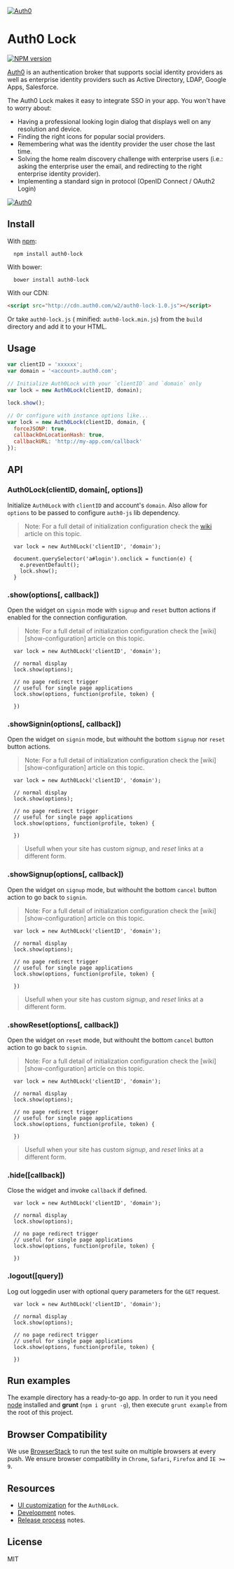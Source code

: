 [![Auth0](https://i.cloudup.com/9sk1vhcfbS.png)](http://auth0.com)

# Auth0 Lock
[![NPM version](https://badge.fury.io/js/auth0-lock.js.png)](http://badge.fury.io/js/auth0-lock.js)

[Auth0](https://auth0.com) is an authentication broker that supports social identity providers as well as enterprise identity providers such as Active Directory, LDAP, Google Apps, Salesforce.

The Auth0 Lock makes it easy to integrate SSO in your app. You won't have to worry about:
* Having a professional looking login dialog that displays well on any resolution and device.
* Finding the right icons for popular social providers.
* Remembering what was the identity provider the user chose the last time.
* Solving the home realm discovery challenge with enterprise users (i.e.: asking the enterprise user the email, and redirecting to the right enterprise identity provider).
* Implementing a standard sign in protocol (OpenID Connect / OAuth2 Login)

[![Auth0](https://i.cloudup.com/6opoEX_Z9z.png)](http://auth0.com)

## Install

With [npm](https://npmjs.org):

```
  npm install auth0-lock
```

With bower:

```
  bower install auth0-lock
```

With our CDN:

```html
<script src="http://cdn.auth0.com/w2/auth0-lock-1.0.js"></script>
```

Or take `auth0-lock.js` ( minified: `auth0-lock.min.js`) from the `build` directory and add it to your HTML.

## Usage

```javascript
var clientID = 'xxxxxx';
var domain = '<account>.auth0.com';

// Initialize Auth0Lock with your `clientID` and `domain` only
var lock = new Auth0Lock(clientID, domain);

lock.show();

// Or configure with instance options like...
var lock = new Auth0Lock(clientID, domain, {
  forceJSONP: true,
  callbackOnLocationHash: true,
  callbackURL: 'http://my-app.com/callback'
});

```

## API

### Auth0Lock(clientID, domain[, options])

Initialize `Auth0Lock` with `clientID` and account's `domain`. Also allow for `options` to be passed to configure `auth0-js` lib dependency.

> Note: For a full detail of initialization configuration check the [wiki][initialization-configuration] article on this topic.

```
  var lock = new Auth0Lock('clientID', 'domain');

  document.querySelector('a#login').onclick = function(e) {
    e.preventDefault();
    lock.show();
  }
```

### **.show(options[, callback])**

Open the widget on `signin` mode  with `signup` and `reset` button actions if enabled for the connection configuration.

> Note: For a full detail of initialization configuration check the [wiki][show-configuration] article on this topic.

```
  var lock = new Auth0Lock('clientID', 'domain');

  // normal display
  lock.show(options);

  // no page redirect trigger
  // useful for single page applications
  lock.show(options, function(profile, token) {

  })
```

### **.showSignin(options[, callback])**

Open the widget on `signin` mode, but withouht the bottom `signup` nor `reset` button actions.

> Note: For a full detail of initialization configuration check the [wiki][show-configuration] article on this topic.

```
  var lock = new Auth0Lock('clientID', 'domain');

  // normal display
  lock.show(options);

  // no page redirect trigger
  // useful for single page applications
  lock.show(options, function(profile, token) {

  })
```
> Usefull when your site has custom *signup*, and *reset* links at a different form.

### **.showSignup(options[, callback])**

Open the widget on `signup` mode, but withouht the bottom `cancel` button action to go back to `signin`.

> Note: For a full detail of initialization configuration check the [wiki][show-configuration] article on this topic.

```
  var lock = new Auth0Lock('clientID', 'domain');

  // normal display
  lock.show(options);

  // no page redirect trigger
  // useful for single page applications
  lock.show(options, function(profile, token) {

  })
```
> Usefull when your site has custom *signup*, and *reset* links at a different form.

### **.showReset(options[, callback])**

Open the widget on `reset` mode, but withouht the bottom `cancel` button action to go back to `signin`.

> Note: For a full detail of initialization configuration check the [wiki][show-configuration] article on this topic.

```
  var lock = new Auth0Lock('clientID', 'domain');

  // normal display
  lock.show(options);

  // no page redirect trigger
  // useful for single page applications
  lock.show(options, function(profile, token) {

  })
```

> Usefull when your site has custom *signup*, and *reset* links at a different form.

### **.hide([callback])**

Close the widget and invoke `callback` if defined.

```
  var lock = new Auth0Lock('clientID', 'domain');

  // normal display
  lock.show(options);

  // no page redirect trigger
  // useful for single page applications
  lock.show(options, function(profile, token) {

  })
```

### **.logout([query])**

Log out loggedin user with optional query parameters for the `GET` request.

```
  var lock = new Auth0Lock('clientID', 'domain');

  // normal display
  lock.show(options);

  // no page redirect trigger
  // useful for single page applications
  lock.show(options, function(profile, token) {

  })
```

## Run examples

The example directory has a ready-to-go app. In order to run it you need [node](http://nodejs.org/) installed and **grunt** (`npm i grunt -g`), then execute `grunt example` from the root of this project.

## Browser Compatibility

We use [BrowserStack](http://browserstack.com) to run the test suite on multiple browsers at every push.
We ensure browser compatibility in `Chrome`, `Safari`, `Firefox` and `IE >= 9`.

## Resources

* [UI customization][ui-customization] for the `Auth0Lock`.
* [Development][development-notes] notes.
* [Release process][release-process] notes.


## License

MIT

[initialization-configuration]: https://github.com/auth0/lock/wiki/Initialization-configuration
[ui-customization]: https://github.com/auth0/lock/wiki/UI-customization
[development-notes]: https://github.com/auth0/lock/wiki/Development-notes
[release-process]: https://github.com/auth0/lock/wiki/Release-process
